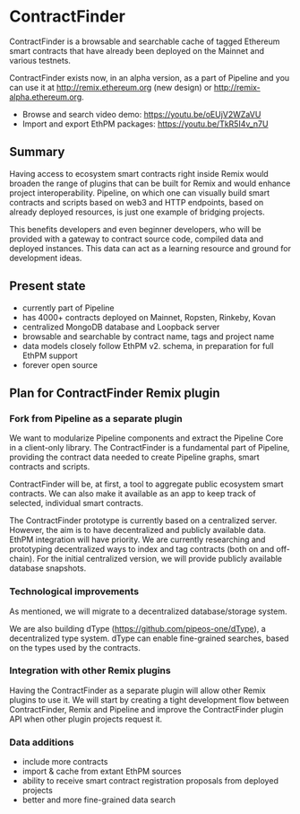 # ContractFinder

ContractFinder is a browsable and searchable cache of tagged Ethereum smart contracts that have already been deployed on the Mainnet and various testnets.

ContractFinder exists now, in an alpha version, as a part of Pipeline and you can use it at http://remix.ethereum.org (new design) or http://remix-alpha.ethereum.org.

- Browse and search video demo: https://youtu.be/oEUjV2WZaVU
- Import and export EthPM packages: https://youtu.be/TkR5I4v_n7U


## Summary

Having access to ecosystem smart contracts right inside Remix would broaden the range of plugins that can be built for Remix and would enhance project interoperability. Pipeline, on which one can visually build smart contracts and scripts based on web3 and HTTP endpoints, based on already deployed resources, is just one example of bridging projects.

This benefits developers and even beginner developers, who will be provided with a gateway to contract source code, compiled data and deployed instances. This data can act as a learning resource and ground for development ideas.


## Present state

- currently part of Pipeline
- has 4000+ contracts deployed on Mainnet, Ropsten, Rinkeby, Kovan
- centralized MongoDB database and Loopback server
- browsable and searchable by contract name, tags and project name
- data models closely follow EthPM v2. schema, in preparation for full EthPM support
- forever open source

## Plan for ContractFinder Remix plugin

### Fork from Pipeline as a separate plugin

We want to modularize Pipeline components and extract the Pipeline Core in a client-only library. The ContractFinder is a fundamental part of Pipeline, providing the contract data needed to create Pipeline graphs, smart contracts and scripts.

ContractFinder will be, at first, a tool to aggregate public ecosystem smart contracts. We can also make it available as an app to keep track of selected, individual smart contracts.

The ContractFinder prototype is currently based on a centralized server. However, the aim is to have decentralized and publicly available data. EthPM integration will have priority. We are currently researching and prototyping decentralized ways to index and tag contracts (both on and off-chain).
For the initial centralized version, we will provide publicly available database snapshots.

### Technological improvements

As mentioned, we will migrate to a decentralized database/storage system.

We are also building dType (https://github.com/pipeos-one/dType), a decentralized type system. dType can enable fine-grained searches, based on the types used by the contracts.

### Integration with other Remix plugins

Having the ContractFinder as a separate plugin will allow other Remix plugins to use it. We will start by creating a tight development flow between ContractFinder, Remix and Pipeline and improve the ContractFinder plugin API when other plugin projects request it.

### Data additions

- include more contracts
- import & cache from extant EthPM sources
- ability to receive smart contract registration proposals from deployed projects
- better and more fine-grained data search
